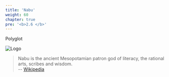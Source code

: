 ```yaml
---
title: 'Nabu'
weight: 60
chapter: true
pre: '<b>2.6 </b>'
---
```


Polyglot

![Logo](/img/goblin-blupi-nabu.png?width=550px&lightbox=false)

> Nabu is the ancient Mesopotamian patron god of literacy, the rational arts,
> scribes and wisdom.  
> -- [Wikipedia][1]

[1]: https://en.wikipedia.org/wiki/Nabu
